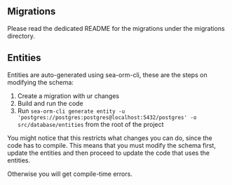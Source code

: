 ## Migrations

Please read the dedicated README for the migrations under the migrations directory.

## Entities

Entities are auto-generated using sea-orm-cli, these are the steps on modifying the schema:

1. Create a migration with ur changes
2. Build and run the code
3. Run `sea-orm-cli generate entity -u 'postgres://postgres:postgres@localhost:5432/postgres' -o src/database/entities` from the root of the project

You might notice that this restricts what changes you can do, since the code has to compile.
This means that you must modify the schema first, update the entities and then proceed to update the code that uses the entities.

Otherwise you will get compile-time errors.
